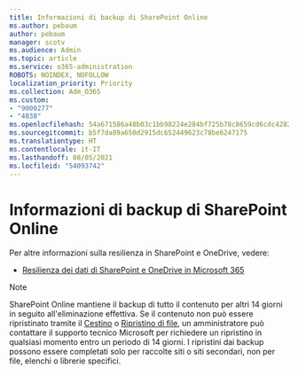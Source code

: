 ```yaml
---
title: Informazioni di backup di SharePoint Online
ms.author: pebaum
author: pebaum
manager: scotv
ms.audience: Admin
ms.topic: article
ms.service: o365-administration
ROBOTS: NOINDEX, NOFOLLOW
localization_priority: Priority
ms.collection: Adm_O365
ms.custom:
- "9000277"
- "4838"
ms.openlocfilehash: 54a671586a48b03c1bb98224e284bf725b78c8659cd6cdc428218cde5d99b841
ms.sourcegitcommit: b5f7da89a650d2915dc652449623c78be6247175
ms.translationtype: HT
ms.contentlocale: it-IT
ms.lasthandoff: 08/05/2021
ms.locfileid: "54093742"
---
```

# <a name="sharepoint-online-backup-information"></a>Informazioni di backup di SharePoint Online

Per altre informazioni sulla resilienza in SharePoint e OneDrive, vedere:

- [Resilienza dei dati di SharePoint e OneDrive in Microsoft 365](https://docs.microsoft.com/compliance/assurance/assurance-sharepoint-onedrive-data-resiliency)

> [!NOTE]
> SharePoint Online mantiene il backup di tutto il contenuto per altri 14 giorni in seguito all'eliminazione effettiva. Se il contenuto non può essere ripristinato tramite il [Cestino](https://support.microsoft.com/office/restore-deleted-items-from-the-site-collection-recycle-bin-5fa924ee-16d7-487b-9a0a-021b9062d14b) o [Ripristino di file](https://support.microsoft.com/office/restore-your-onedrive-fa231298-759d-41cf-bcd0-25ac53eb8a15), un amministratore può contattare il supporto tecnico Microsoft per richiedere un ripristino in qualsiasi momento entro un periodo di 14 giorni. I ripristini dai backup possono essere completati solo per raccolte siti o siti secondari, non per file, elenchi o librerie specifici.
